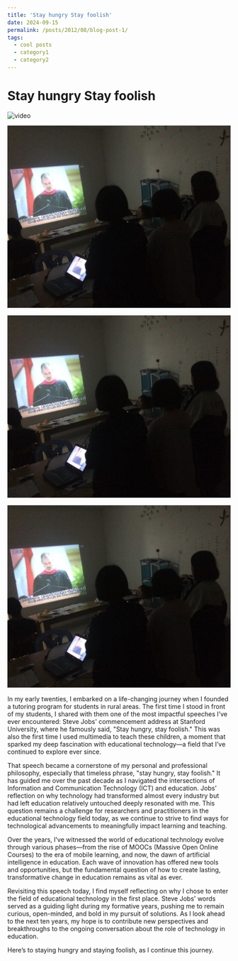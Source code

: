```yaml
---
title: 'Stay hungry Stay foolish'
date: 2024-09-15
permalink: /posts/2012/08/blog-post-1/
tags:
  - cool posts
  - category1
  - category2
---
```



Stay hungry Stay foolish
======

 ![video](https://www.youtube.com/watch?v=I5TKeu7Mpi4)
 
![steve](./images/steve.png)

![steve](../images/steve.png)

![steve](images/steve.png)


In my early twenties, I embarked on a life-changing journey when I founded a tutoring program for students in rural areas. The first time I stood in front of my students, I shared with them one of the most impactful speeches I’ve ever encountered: Steve Jobs' commencement address at Stanford University, where he famously said, "Stay hungry, stay foolish." This was also the first time I used multimedia to teach these children, a moment that sparked my deep fascination with educational technology—a field that I’ve continued to explore ever since.

That speech became a cornerstone of my personal and professional philosophy, especially that timeless phrase, "stay hungry, stay foolish." It has guided me over the past decade as I navigated the intersections of Information and Communication Technology (ICT) and education. Jobs’ reflection on why technology had transformed almost every industry but had left education relatively untouched deeply resonated with me. This question remains a challenge for researchers and practitioners in the educational technology field today, as we continue to strive to find ways for technological advancements to meaningfully impact learning and teaching.

Over the years, I’ve witnessed the world of educational technology evolve through various phases—from the rise of MOOCs (Massive Open Online Courses) to the era of mobile learning, and now, the dawn of artificial intelligence in education. Each wave of innovation has offered new tools and opportunities, but the fundamental question of how to create lasting, transformative change in education remains as vital as ever.

Revisiting this speech today, I find myself reflecting on why I chose to enter the field of educational technology in the first place. Steve Jobs' words served as a guiding light during my formative years, pushing me to remain curious, open-minded, and bold in my pursuit of solutions. As I look ahead to the next ten years, my hope is to contribute new perspectives and breakthroughs to the ongoing conversation about the role of technology in education.

Here’s to staying hungry and staying foolish, as I continue this journey.


